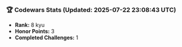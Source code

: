 ### 🏆 Codewars Stats (Updated: 2025-07-22 23:08:43 UTC)

- **Rank:** 8 kyu
- **Honor Points:** 3
- **Completed Challenges:** 1
